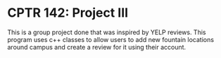 # CPTR 142: Project III

This is a group project done that was inspired by YELP reviews. This program uses c++ classes to allow users to add new fountain locations around campus and create a review for it using their account. 
